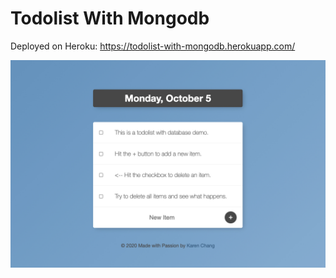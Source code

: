 # Todolist With Mongodb
Deployed on Heroku: https://todolist-with-mongodb.herokuapp.com/

![Todolist With Mongodb](https://github.com/karen-developer/todolist-v2/blob/master/todolist.jpg?raw=true)
